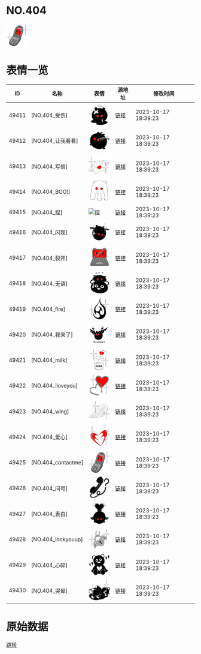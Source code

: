 # NO.404

<img src="./cover.png" height="60" alt="cover" />

# 表情一览

|ID|名称|表情|源地址|修改时间|
|----|----|----|----|----|
|49411|[NO.404_受伤]|<img src="./pic/049411_%5BNO.404_受伤%5D.png" height="60" alt="受伤"/>|[链接](https://i0.hdslb.com/bfs/garb/a8242b2353caef5ad8b663cc0b7a67d8560ac334.png)|2023-10-17 18:39:23|
|49412|[NO.404_让我看看]|<img src="./pic/049412_%5BNO.404_让我看看%5D.png" height="60" alt="让我看看"/>|[链接](https://i0.hdslb.com/bfs/garb/f1f9a9d8737c81677a5bfc603123e6aaea587021.png)|2023-10-17 18:39:23|
|49413|[NO.404_写信]|<img src="./pic/049413_%5BNO.404_写信%5D.png" height="60" alt="写信"/>|[链接](https://i0.hdslb.com/bfs/garb/332d23ac3595de2d633566a5f3cc5ca112870210.png)|2023-10-17 18:39:23|
|49414|[NO.404_BOO!]|<img src="./pic/049414_%5BNO.404_BOO!%5D.png" height="60" alt="BOO!"/>|[链接](https://i0.hdslb.com/bfs/garb/98e3d906ebb66d1ef0951d89cbf7c97a22eea0f3.png)|2023-10-17 18:39:23|
|49415|[NO.404_捏]|<img src="./pic/049415_%5BNO.404_捏%5D.png" height="60" alt="捏"/>|[链接](https://i0.hdslb.com/bfs/garb/31468365bec0c66b18da73cfdd2c929fae0b9cb0.png)|2023-10-17 18:39:23|
|49416|[NO.404_闪现]|<img src="./pic/049416_%5BNO.404_闪现%5D.png" height="60" alt="闪现"/>|[链接](https://i0.hdslb.com/bfs/garb/557691a28629d79e8f20f34b7d3b291a5557fef4.png)|2023-10-17 18:39:23|
|49417|[NO.404_裂开]|<img src="./pic/049417_%5BNO.404_裂开%5D.png" height="60" alt="裂开"/>|[链接](https://i0.hdslb.com/bfs/garb/23f3b8d03004e10ce4c5d14f717d68b88222d78d.png)|2023-10-17 18:39:23|
|49418|[NO.404_无语]|<img src="./pic/049418_%5BNO.404_无语%5D.png" height="60" alt="无语"/>|[链接](https://i0.hdslb.com/bfs/garb/4ca62e3c2d6b2a462833b583342cc6bdd0e9a00a.png)|2023-10-17 18:39:23|
|49419|[NO.404_fire]|<img src="./pic/049419_%5BNO.404_fire%5D.png" height="60" alt="fire"/>|[链接](https://i0.hdslb.com/bfs/garb/00317ba1027659e8d25419fc984d0fb256e5fb69.png)|2023-10-17 18:39:23|
|49420|[NO.404_我来了]|<img src="./pic/049420_%5BNO.404_我来了%5D.png" height="60" alt="我来了"/>|[链接](https://i0.hdslb.com/bfs/garb/c1f82554bc8b1245b6f83c5e3f7ae33720629ec1.png)|2023-10-17 18:39:23|
|49421|[NO.404_milk]|<img src="./pic/049421_%5BNO.404_milk%5D.png" height="60" alt="milk"/>|[链接](https://i0.hdslb.com/bfs/garb/b8be81f4798c8819dd8b3c02288748b89ef5463c.png)|2023-10-17 18:39:23|
|49422|[NO.404_iloveyou]|<img src="./pic/049422_%5BNO.404_iloveyou%5D.png" height="60" alt="iloveyou"/>|[链接](https://i0.hdslb.com/bfs/garb/c8cb97e679e0b7433779d6dc825fa3b8cd24d245.png)|2023-10-17 18:39:23|
|49423|[NO.404_wing]|<img src="./pic/049423_%5BNO.404_wing%5D.png" height="60" alt="wing"/>|[链接](https://i0.hdslb.com/bfs/garb/e73fb4b801714d9a79a20366083fa0e0b42683a1.png)|2023-10-17 18:39:23|
|49424|[NO.404_爱心]|<img src="./pic/049424_%5BNO.404_爱心%5D.png" height="60" alt="爱心"/>|[链接](https://i0.hdslb.com/bfs/garb/04e317ed725d75e465de5fdccc1470091241a044.png)|2023-10-17 18:39:23|
|49425|[NO.404_contactme]|<img src="./pic/049425_%5BNO.404_contactme%5D.png" height="60" alt="contactme"/>|[链接](https://i0.hdslb.com/bfs/garb/06607f3cb9cea4dd83ad37d4c4ea5cbbf2b09f30.png)|2023-10-17 18:39:23|
|49426|[NO.404_问号]|<img src="./pic/049426_%5BNO.404_问号%5D.png" height="60" alt="问号"/>|[链接](https://i0.hdslb.com/bfs/garb/c2a22aedea19831bc8bb4d58e389e9530363b32a.png)|2023-10-17 18:39:23|
|49427|[NO.404_表白]|<img src="./pic/049427_%5BNO.404_表白%5D.png" height="60" alt="表白"/>|[链接](https://i0.hdslb.com/bfs/garb/3fe12da83a4a6c9222035df5a6a9e1c2c45a40d5.png)|2023-10-17 18:39:23|
|49428|[NO.404_lockyouup]|<img src="./pic/049428_%5BNO.404_lockyouup%5D.png" height="60" alt="lockyouup"/>|[链接](https://i0.hdslb.com/bfs/garb/4c9e50fd7150a529f0fbc7bfc37863cc225940ee.png)|2023-10-17 18:39:23|
|49429|[NO.404_心碎]|<img src="./pic/049429_%5BNO.404_心碎%5D.png" height="60" alt="心碎"/>|[链接](https://i0.hdslb.com/bfs/garb/484c0bb3d4b73bc046f753acde5a609e6613d36c.png)|2023-10-17 18:39:23|
|49430|[NO.404_哭晕]|<img src="./pic/049430_%5BNO.404_哭晕%5D.png" height="60" alt="哭晕"/>|[链接](https://i0.hdslb.com/bfs/garb/0e0082c0f87e95f2bd80b684e85d0390a1735201.png)|2023-10-17 18:39:23|

# 原始数据

[跳转](./raw.json)

